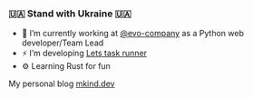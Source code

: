 ### 🇺🇦 Stand with Ukraine 🇺🇦

- 🔭 I’m currently working at [@evo-company](https://github.com/evo-company) as a Python web developer/Team Lead
- ⚡ I’m developing [Lets task runner](https://github.com/lets-cli/lets)
- ⚙️ Learning Rust for fun

My personal blog [mkind.dev](https://mkind.dev/)
<!--
**kindermax/kindermax** is a ✨ _special_ ✨ repository because its `README.md` (this file) appears on your GitHub profile.

Here are some ideas to get you started:

- 🔭 I’m currently working on ...
- 🌱 I’m currently learning ...
- 👯 I’m looking to collaborate on ...
- 🤔 I’m looking for help with ...
- 💬 Ask me about ...
- 📫 How to reach me: ...
- 😄 Pronouns: ...
- ⚡ Fun fact: ...
-->
